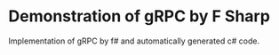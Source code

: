 # Demonstration of gRPC by F Sharp

Implementation of gRPC by f# and automatically generated c# code.
